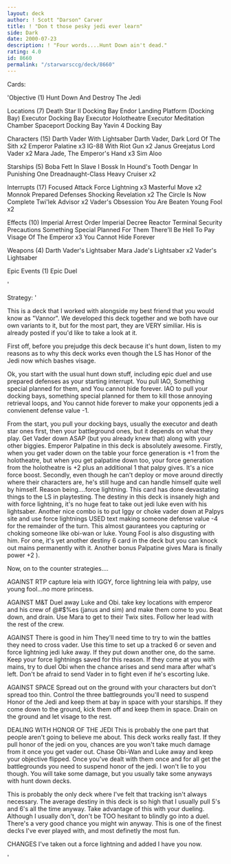 ```yaml
---
layout: deck
author: ! Scott "Darson" Carver
title: ! "Don t those pesky jedi ever learn"
side: Dark
date: 2000-07-23
description: ! "Four words....Hunt Down ain't dead."
rating: 4.0
id: 8660
permalink: "/starwarsccg/deck/8660"
---
```

Cards: 

'Objective (1)
 Hunt Down And Destroy The Jedi

Locations (7)
 Death Star II Docking Bay
 Endor Landing Platform (Docking Bay)
 Executor Docking Bay
 Executor Holotheatre
 Executor Meditation Chamber
 Spaceport Docking Bay
 Yavin 4 Docking Bay

Characters (15)
 Darth Vader With Lightsaber
 Darth Vader, Dark Lord Of The Sith  x2
 Emperor Palatine  x3
 IG-88 With Riot Gun  x2
 Janus Greejatus
 Lord Vader  x2
 Mara Jade, The Emperor's Hand  x3
 Sim Aloo

Starships (5)
 Boba Fett In Slave I
 Bossk In Hound's Tooth
 Dengar In Punishing One
 Dreadnaught-Class Heavy Cruiser  x2

Interrupts (17)
 Focused Attack
 Force Lightning  x3
 Masterful Move  x2
 Monnok
 Prepared Defenses
 Shocking Revelation  x2
 The Circle Is Now Complete
 Twi'lek Advisor  x2
 Vader's Obsession
 You Are Beaten
 Young Fool  x2

Effects (10)
 Imperial Arrest Order
 Imperial Decree
 Reactor Terminal
 Security Precautions
 Something Special Planned For Them
 There'll Be Hell To Pay
 Visage Of The Emperor	x3
 You Cannot Hide Forever

Weapons (4)
 Darth Vader's Lightsaber
 Mara Jade's Lightsaber  x2
 Vader's Lightsaber

Epic Events (1)
 Epic Duel

'

Strategy: '

This is a deck that I worked with alongside my best friend that you would know as "Vannor". We developed this deck together and we both have our own variants to it, but for the most part, they are VERY similiar. His is already posted if you'd like to take a look at it.

First off, before you prejudge this deck because it's hunt down, listen to my reasons as to why this deck works even though the LS has Honor of the Jedi now which bashes visage.

Ok, you start with the usual hunt down stuff, including epic duel and use prepared defenses as your starting interrupt. You pull IAO, Something special planned for them, and You cannot hide forever. IAO to pull your docking bays, something special planned for them to kill those annoying retrieval loops, and You cannot hide forever to make your opponents jedi a convienent defense value -1.

From the start, you pull your docking bays, usually the executor and death star ones first, then your battleground ones, but it depends on what they play. Get Vader down ASAP (but you already knew that) along with your other biggies. Emperor Palpatine in this deck is absolutely awesome. Firstly, when you get vader down on the table your force generation is +1 from the holotheatre, but when you get palpatine down too, your force generation from the holotheatre is +2 plus an additional 1 that palpy gives. It's a nice force boost. Secondly, even though he can't deploy or move around directly where their characters are, he's still huge and can handle himself quite well by himself. Reason being....force lightning. This card has done devastating things to the LS in playtesting. The destiny in this deck is insanely high and with force lightning, it's no huge feat to take out jedi luke even with his lightsaber. Another nice combo is to put Iggy or choke vader down at Palpys site and use force lightnings USED text making someone defense value -4 for the remainder of the turn. This almost gaurantees you capturing or choking someone like obi-wan or luke. Young Fool is also disgusting with him. For one, it's yet another destiny 6 card in the deck but you can knock out mains permanently with it. Another bonus Palpatine gives Mara is finally power +2 ).

Now, on to the counter strategies....

AGAINST RTP capture leia with IGGY, force lightning leia with palpy, use young fool...no more princess.

AGAINST M&T Duel away Luke and Obi. take key locations with emperor and his crew of @#$%es (janus and sim) and make them come to you. Beat down, and drain. Use Mara to get to their Twix sites. Follow her lead with the rest of the crew.

AGAINST There is good in him They'll need time to try to win the battles they need to cross vader. Use this time to set up a tracked 6 or seven and force lightning jedi luke away. If they put down another one, do the same. Keep your force lightnings saved for this reason. If they come at you with mains, try to duel Obi when the chance arises and send mara after what's left. Don't be afraid to send Vader in to fight even if he's escorting luke.

AGAINST SPACE Spread out on the ground with your characters but don't spread too thin. Control the three battlegrounds you'll need to suspend Honor of the Jedi and keep them at bay in space with your starships. If they come down to the ground, kick them off and keep them in space. Drain on the ground and let visage to the rest.

DEALING WITH HONOR OF THE JEDI This is probably the one part that people aren't going to believe me about. This deck works really fast. If they pull honor of the jedi on you, chances are you won't take much damage from it once you get vader out. Chase Obi-Wan and Luke away and keep your objective flipped. Once you've dealt with them once and for all get the battlegrounds you need to suspend honor of the jedi. I won't lie to you though. You will take some damage, but you usually take some anyways with hunt down decks.

This is probably the only deck where I've felt that tracking isn't always necessary. The average destiny in this deck is so high that I usually pull 5's and 6's all the time anyway. Take advantage of this with your dueling. Although I usually don't, don't be TOO hesitant to blindly go into a duel. There's a  very good chance you might win anyway. This is one of the finest decks I've ever played with, and most definetly the most fun.

CHANGES I've taken out a force lightning and added I have you now.


'
